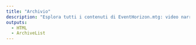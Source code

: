 ```yaml
---
title: "Archivio"
description: "Esplora tutti i contenuti di EventHorizon.mtg: video narrativi, articoli e mazzi Commander."
outputs:
  - HTML
  - ArchiveList
---
```

